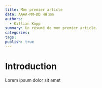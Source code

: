 ```yaml
---
title: Mon premier article
date: AAAA-MM-DD HH:mm
authors:
  - Killian Kopp
summary: Un résumé de mon premier article.
categories: 
tags: 
publish: true
---
```


# Introduction
Lorem ipsum dolor sit amet